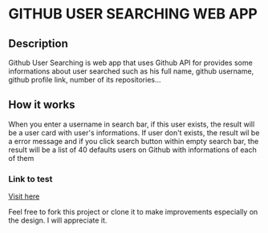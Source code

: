 # GITHUB USER SEARCHING WEB APP

## Description

Github User Searching is web app that uses Github API for provides some informations about user searched such as his full name, github username, github profile link, number of its repositories...

## How it works

When you enter a username in search bar, if this user exists, the result will be a user card with user's informations. If user don't exists, the result wil be a error message  and if you click search button within empty search bar, the result will be a list of 40 defaults users on Github with informations of each of them

### Link to test 

[Visit here](https://githubsearchinguser.netlify.app)


Feel free to fork this project or clone it to make improvements especially on the design. I will appreciate it.

